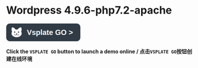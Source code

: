 # Wordpress 4.9.6-php7.2-apache

<a href="https://www.vsplate.com/?docker-compose=https://github.com/vsplate/dcenvs/wordpress/4.9.6-php7.2-apache"><img alt="VSPLATE GO" src="https://raw.githubusercontent.com/vsplate/images/master/vsgo_btn.png" width="200px"></a>

**Click the `VSPLATE GO` button to launch a demo online / 点击`VSPLATE GO`按钮创建在线环境**